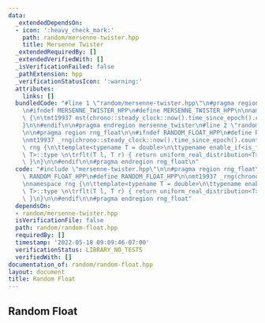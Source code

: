 ```yaml
---
data:
  _extendedDependsOn:
  - icon: ':heavy_check_mark:'
    path: random/mersenne-twister.hpp
    title: Mersenne Twister
  _extendedRequiredBy: []
  _extendedVerifiedWith: []
  _isVerificationFailed: false
  _pathExtension: hpp
  _verificationStatusIcon: ':warning:'
  attributes:
    links: []
  bundledCode: "#line 1 \"random/mersenne-twister.hpp\"\n#pragma region mersenne_twister\n\
    \n#ifndef MERSENNE_TWISTER_HPP\n#define MERSENNE_TWISTER_HPP\n\nnamespace rng\
    \ {\n\tmt19937 mst(chrono::steady_clock::now().time_since_epoch().count());\n\
    }\n\n#endif\n\n#pragma endregion mersenne_twister\n#line 2 \"random/random-float.hpp\"\
    \n\n#pragma region rng_float\n\n#ifndef RANDOM_FLOAT_HPP\n#define RANDOM_FLOAT_HPP\n\
    \nmt19937 _rng(chrono::steady_clock::now().time_since_epoch().count());\n\nnamespace\
    \ rng {\n\ttemplate<typename T = double>\n\ttypename enable_if<is_floating_point<T>::value,\
    \ T>::type \n\trflt(T l, T r) { return uniform_real_distribution<T>(l, r)(mst);\
    \ }\n}\n\n#endif\n\n#pragma endregion rng_float\n"
  code: "#include \"mersenne-twister.hpp\"\n\n#pragma region rng_float\n\n#ifndef\
    \ RANDOM_FLOAT_HPP\n#define RANDOM_FLOAT_HPP\n\nmt19937 _rng(chrono::steady_clock::now().time_since_epoch().count());\n\
    \nnamespace rng {\n\ttemplate<typename T = double>\n\ttypename enable_if<is_floating_point<T>::value,\
    \ T>::type \n\trflt(T l, T r) { return uniform_real_distribution<T>(l, r)(mst);\
    \ }\n}\n\n#endif\n\n#pragma endregion rng_float"
  dependsOn:
  - random/mersenne-twister.hpp
  isVerificationFile: false
  path: random/random-float.hpp
  requiredBy: []
  timestamp: '2022-05-18 09:09:46-07:00'
  verificationStatus: LIBRARY_NO_TESTS
  verifiedWith: []
documentation_of: random/random-float.hpp
layout: document
title: Random Float
---
```


## Random Float